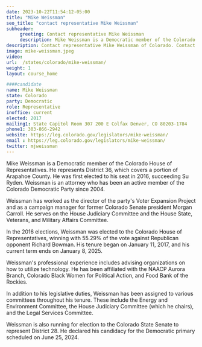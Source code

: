 ```yaml
---
date: 2023-10-22T11:54:12-05:00
title: "Mike Weissman"
seo_title: "contact representative Mike Weissman"
subheader:
     greeting: Contact representative Mike Weissman
     description: Mike Weissman is a Democratic member of the Colorado House of Representatives. He represents District 36, which covers a portion of Arapahoe County. He was first elected to his seat in 2016, succeeding Su Ryden. Weissman is an attorney who has been an active member of the Colorado Democratic Party since 2004.
description: Contact representative Mike Weissman of Colorado. Contact information for alex-valdez includes email address, phone number, and mailing address.
image: mike-weissman.jpeg
video:
url:  /states/colorado/mike-weissman/
weight: 1
layout: course_home

####candidate
name: Mike Weissman
state: Colorado
party: Democratic
role: Representative
inoffice: current
elected: 2017
mailing1: State Capitol Room 307 200 E Colfax Denver, CO 80203-1784
phone1: 303-866-2942
website: https://leg.colorado.gov/legislators/mike-weissman/
email : https://leg.colorado.gov/legislators/mike-weissman/
twitter: mjweissman
---
```


Mike Weissman is a Democratic member of the Colorado House of Representatives. He represents District 36, which covers a portion of Arapahoe County. He was first elected to his seat in 2016, succeeding Su Ryden. Weissman is an attorney who has been an active member of the Colorado Democratic Party since 2004.

Weissman has worked as the director of the party's Voter Expansion Project and as a campaign manager for former Colorado Senate president Morgan Carroll. He serves on the House Judiciary Committee and the House State, Veterans, and Military Affairs Committee.

In the 2016 elections, Weissman was elected to the Colorado House of Representatives, winning with 55.29% of the vote against Republican opponent Richard Bowman. His tenure began on January 11, 2017, and his current term ends on January 8, 2025.

Weissman's professional experience includes advising organizations on how to utilize technology. He has been affiliated with the NAACP Aurora Branch, Colorado Black Women for Political Action, and Food Bank of the Rockies.

In addition to his legislative duties, Weissman has been assigned to various committees throughout his tenure. These include the Energy and Environment Committee, the House Judiciary Committee (which he chairs), and the Legal Services Committee.

Weissman is also running for election to the Colorado State Senate to represent District 28. He declared his candidacy for the Democratic primary scheduled on June 25, 2024.
